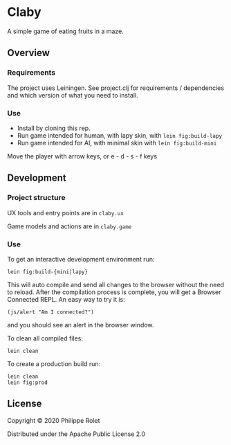 # Claby

A simple game of eating fruits in a maze. 

## Overview

### Requirements ###
The project uses Leiningen. See project.clj for requirements / dependencies and which version of what you need to install.

### Use ###
- Install by cloning this rep.
- Run game intended for human, with lapy skin, with ``lein fig:build-lapy``
- Run game intended for AI, with minimal skin with ``lein fig:build-mini``

Move the player with arrow keys, or e - d - s - f keys

## Development

### Project structure
UX tools and entry points are in ``claby.ux``

Game models and actions are in ``claby.game``

### Use
To get an interactive development environment run:

    lein fig:build-{mini|lapy}

This will auto compile and send all changes to the browser without the
need to reload. After the compilation process is complete, you will
get a Browser Connected REPL. An easy way to try it is:

    (js/alert "Am I connected?")

and you should see an alert in the browser window.

To clean all compiled files:

	lein clean

To create a production build run:

	lein clean
	lein fig:prod


## License

Copyright © 2020 Philippe Rolet

Distributed under the Apache Public License 2.0

